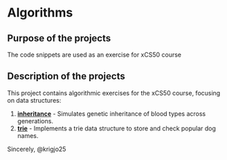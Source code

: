 #   Algorithms

##  Purpose of the projects

The code snippets are used as an exercise for xCS50 course

##  Description of the projects

This project contains algorithmic exercises for the xCS50 course, focusing on data structures:

1. **[inheritance]()** - Simulates genetic inheritance of blood types across generations.
2. **[trie]()**   - Implements a trie data structure to store and check popular dog names.


Sincerely,
@krigjo25